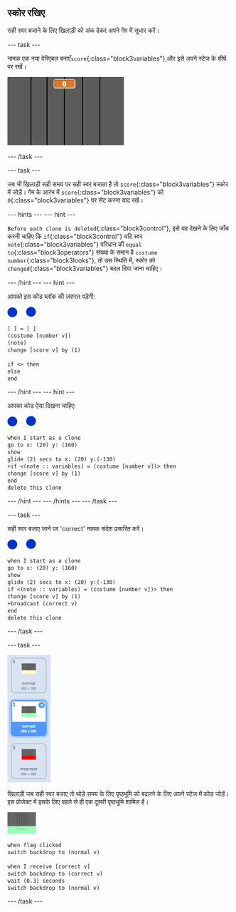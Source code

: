 ## स्कोर रखिए

सही स्वर बजाने के लिए खिलाड़ी को अंक देकर अपने गेम में सुधार करें।

\--- task \---

नामक एक नया वेरिएबल बनाएँ`score`{:class="block3variables"},और इसे अपने स्टेज के शीर्ष पर रखें।

![एक अंक जोड़ें](images/add-score.png)

\--- /task \---

\--- task \---

जब भी खिलाड़ी सही समय पर सही स्वर बजाता है तो `score`{:class="block3variables"} स्कोर में जोड़ें। गेम के आरंभ में `score`{:class="block3variables"} को `0`{:class="block3variables"} पर सेट करना याद रखें।

\--- hints \--- \--- hint \---

`Before each clone is deleted`{:class="block3control"}, इसे यह देखने के लिए जाँच करनी चाहिए कि `if`{:class="block3control"} यदि स्वर `note`{:class="block3variables"} परिधान की `equal to`{:class="block3operators"} संख्या के समान है `costume number`{:class="block3looks"}, तो उस स्थिति में, स्कोर को `changed`{:class="block3variables"} बदल दिया जाना चाहिए।

\--- /hint \--- \--- hint \---

आपको इस कोड ब्लॉक की ज़रुरत पड़ेगी:

![टिप्पणी](images/note-sprite.png)

```blocks3
[ ] = [ ]
(costume [number v])
(note)
change [score v] by (1)

if <> then
else
end
```

\--- /hint \--- \--- hint \---

आपका कोड ऐसा दिखना चाहिए:

![टिप्पणी](images/note-sprite.png)

```blocks3
when I start as a clone
go to x: (20) y: (160)
show
glide (2) secs to x: (20) y:(-130)
+if <(note :: variables) = (costume [number v])> then
change [score v] by (1)
end
delete this clone
```

\--- /hint \--- \--- /hints \--- \--- /task \---

\--- task \---

सही स्वर बजाए जाने पर 'correct' नामक संदेश प्रसारित करें।

![टिप्पणी](images/note-sprite.png)

```blocks3
when I start as a clone
go to x: (20) y: (160)
show
glide (2) secs to x: (20) y:(-130)
if <(note :: variables) = (costume [number v])> then
change [score v] by (1)
+broadcast (correct v)
end
delete this clone
```

\--- /task \---

\--- task \---

![सही स्टेज बैकग्राउंड](images/correct-costume.png)

खिलाड़ी जब सही स्वर बजाए तो थोड़े समय के लिए पृष्ठभूमि को बदलने के लिए अपने स्टेज में कोड जोड़ें। इस प्रोजेक्ट में इसके लिए पहले से ही एक दूसरी पृष्ठभूमि शामिल है।

![मंच](images/stage.png)

```blocks3
when flag clicked
switch backdrop to (normal v)

when I receive [correct v]
switch backdrop to (correct v)
wait (0.3) seconds
switch backdrop to (normal v)
```

\--- /task \---